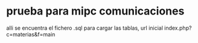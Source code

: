 # prueba para mipc comunicaciones
alli se encuentra el fichero .sql para cargar las tablas, url inicial index.php?c=materias&f=main
